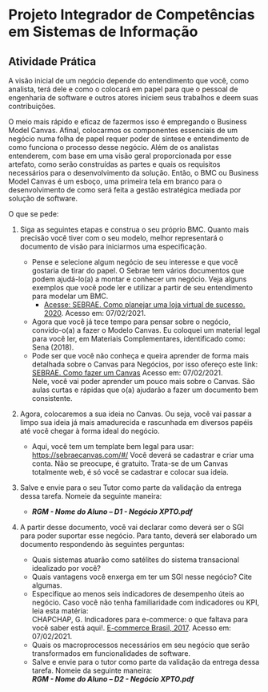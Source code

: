# Projeto Integrador de Competências em Sistemas de Informação

## Atividade Prática

A visão inicial de um negócio depende do entendimento que você, como analista, terá dele e como o colocará em papel para que o pessoal de engenharia de software e outros atores iniciem seus trabalhos e deem suas contribuições.  

O meio mais rápido e eficaz de fazermos isso é empregando o Business Model Canvas. Afinal, colocarmos os componentes essenciais de um negócio numa folha de papel requer poder de síntese e entendimento de como funciona o processo desse negócio. Além de os analistas entenderem, com base em uma visão geral proporcionada por esse artefato, como serão construídas as partes e quais os requisitos necessários para o desenvolvimento da solução. Então, o BMC ou Business Model Canvas é um esboço, uma primeira tela em branco para o desenvolvimento de como será feita a gestão estratégica mediada por solução de software.  

O que se pede:  

1. Siga as seguintes etapas e construa o seu próprio BMC. Quanto mais precisão você tiver com o seu modelo, melhor representará o documento de visão para iniciarmos uma especificação.  
   - Pense e selecione algum negócio de seu interesse e que você gostaria de tirar do papel. O Sebrae tem vários documentos que podem ajudá-lo(a) a montar e conhecer um negócio. Veja alguns exemplos que você pode ler e utilizar a partir de seu entendimento para modelar um BMC.
     - [Acesse: SEBRAE. Como planejar uma loja virtual de sucesso. 2020](https://www.sebrae.com.br/sites/PortalSebrae/sebraeaz/o-planejamento-da-loja-virtual-de-sucesso,b57d55a4873c4410VgnVCM1000003b74010aRCRD). Acesso em: 07/02/2021.
   - Agora que você já tece tempo para pensar sobre o negócio, convido-o(a) a fazer o Modelo Canvas. Eu coloquei um material legal para você ler, em Materiais Complementares, identificado como: Sena (2018).
   - Pode ser que você não conheça e queira aprender de forma mais detalhada sobre o Canvas para Negócios, por isso ofereço este link: [SEBRAE. Como fazer um Canvas](https://app2.pr.sebrae.com.br/trilhas-conhecimento/trilha/como-fazer-um-canvas.) Acesso em: 07/02/2021.  
Nele, você vai poder aprender um pouco mais sobre o Canvas. São aulas curtas e rápidas que o(a) ajudarão a fazer um documento bem consistente.

2. Agora, colocaremos a sua ideia no Canvas. Ou seja, você vai passar a limpo sua ideia já mais amadurecida e rascunhada em diversos papéis até você chegar à forma ideal do negócio.  
    - Aqui, você tem um template bem legal para usar: https://sebraecanvas.com/#/
Você deverá se cadastrar e criar uma conta. Não se preocupe, é gratuito.
Trata-se de um Canvas totalmente web, é só você se cadastrar e colocar sua ideia.  

3. Salve e envie para o seu Tutor como parte da validação da entrega dessa tarefa. Nomeie da seguinte maneira:
   - ***RGM - Nome do Aluno – D1 - Negócio XPTO.pdf***
  
4. A partir desse documento, você vai declarar como deverá ser o SGI para poder suportar esse negócio. Para tanto, deverá ser elaborado um documento respondendo às seguintes perguntas:  
    - Quais sistemas atuarão como satélites do sistema transacional idealizado por você?
    - Quais vantagens você enxerga em ter um SGI nesse negócio? Cite algumas.
    - Especifique ao menos seis indicadores de desempenho úteis ao negócio. Caso você não tenha familiaridade com indicadores ou KPI, leia esta matéria:  
CHAPCHAP, G. Indicadores para e-commerce: o que faltava para você saber está aqui!. [E-commerce Brasil, 2017](https://www.ecommercebrasil.com.br/artigos/indicadores-para-e-commerce-o-que-faltava-para-voce-saber-esta-aqui/). Acesso em: 07/02/2021.
    - Quais os macroprocessos necessários em seu negócio que serão transformados em funcionalidades de software.  
    - Salve e envie para o tutor como parte da validação da entrega dessa tarefa. Nomeie  da seguinte maneira:  
  ***RGM - Nome do Aluno – D2 - Negócio XPTO.pdf***
